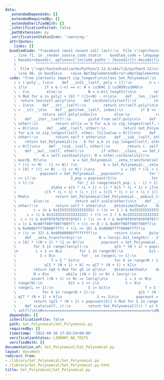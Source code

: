 ```yaml
---
data:
  _extendedDependsOn: []
  _extendedRequiredBy: []
  _extendedVerifiedWith: []
  _isVerificationFailed: false
  _pathExtension: py
  _verificationStatusIcon: ':warning:'
  attributes:
    links: []
  bundledCode: "Traceback (most recent call last):\n  File \"/opt/hostedtoolcache/Python/3.12.6/x64/lib/python3.12/site-packages/onlinejudge_verify/documentation/build.py\"\
    , line 71, in _render_source_code_stat\n    bundled_code = language.bundle(stat.path,\
    \ basedir=basedir, options={'include_paths': [basedir]}).decode()\n          \
    \         ^^^^^^^^^^^^^^^^^^^^^^^^^^^^^^^^^^^^^^^^^^^^^^^^^^^^^^^^^^^^^^^^^^^^^^^^^^^^^^^^^\n\
    \  File \"/opt/hostedtoolcache/Python/3.12.6/x64/lib/python3.12/site-packages/onlinejudge_verify/languages/python.py\"\
    , line 96, in bundle\n    raise NotImplementedError\nNotImplementedError\n"
  code: "from itertools import zip_longest\n\nclass Set_Polynomial:\n    __slots__\
    \ = ('poly', )\n\n    def __init__(self, poly = []):\n        n = max(len(poly),\
    \ 1)\n        if n & (-n) == n: # n \u304C 2 \u30D9\u30AD\n            N = n.bit_length()\
    \ - 1\n        else:\n            N = n.bit_length()\n\n        self.poly = [a\
    \ % Mod for a in poly] + [0] * ((1<<N) - n)\n\n    def __len__(self):\n      \
    \  return len(self.poly)\n\n    def cardinality(self):\n        return len(self.poly).bit_length()\
    \ - 1\n\n    def __str__(self):\n        return str(self.poly)\n\n    __repr__\
    \ = __str__\n\n    def __getitem__(self, index):\n        if 0 <= index < len(self):\n\
    \            return self.poly[index]\n        else:\n            return 0\n\n\
    \    def __iter__(self):\n        yield from self.poly\n\n    def __eq__(self,\
    \ other):\n        return all(a == b for a,b in zip_longest(self, other, fillvalue\
    \ = 0))\n\n    def __add__(self, other):\n        return Set_Polynomial([a + b\
    \ for a,b in zip_longest(self, other, fillvalue = 0)])\n\n    def __radd__(self,\
    \ other):\n        return self + other\n\n    def __sub__(self, other):\n    \
    \    return Set_Polynomial([a - b for a,b in zip_longest(self, other, fillvalue\
    \ = 0)])\n\n    def __rsub__(self, other):\n        return (- self) + other\n\n\
    \    def __mul__(self, other):\n        if other.__class__ == Set_Polynomial:\n\
    \            N = self.cardinality(); M = other.cardinality()\n            L =\
    \ max(N, M)\n\n            a = Set_Polynomial.__zeta_transform(self.poly + [0]\
    \ * ((1 << M) - (1 << N)) )\n            b = Set_Polynomial.__zeta_transform(other.poly\
    \ + [0] * ((1 << N) - (1 << M)) )\n\n            c = [0] * ((L + 1)  << L)\n \
    \           popcount = Set_Polynomial.__popcount\n            for S in range(1\
    \ << L):\n                S_pop = popcount(S)\n                for i in range(S_pop\
    \ + 1):\n                    for j in range(min(S_pop, L - i) + 1):\n        \
    \                alpha = a[S * (L + 1) + i] * b[S * (L + 1) + j]\n           \
    \             c[S * (L + 1) + (i + j)] = (c[S * (L + 1) + (i + j)] + alpha) %\
    \ Mod\n            return Set_Polynomial(Set_Polynomial.__mobius_transform(c))\n\
    \        else:\n            return self.scale(other)\n\n    def __rmul__(self,\
    \ other):\n        return self * other\n\n    @staticmethod\n    def __popcount(n):\n\
    \        c = (n & 0x5555555555555555) + ((n >> 1 ) & 0x5555555555555555)\n   \
    \     c = (c & 0x3333333333333333) + ((c >> 2 ) & 0x3333333333333333)\n      \
    \  c = (c & 0x0f0f0f0f0f0f0f0f) + ((c >> 4 ) & 0x0f0f0f0f0f0f0f0f)\n        c\
    \ = (c & 0x00ff00ff00ff00ff) + ((c >> 8 ) & 0x00ff00ff00ff00ff)\n        c = (c\
    \ & 0x0000ffff0000ffff) + ((c >> 16) & 0x0000ffff0000ffff)\n        c = (c & 0x00000000ffffffff)\
    \ + ((c >> 32) & 0x00000000ffffffff)\n        return c\n\n    @staticmethod\n\
    \    def __zeta_transform(p):\n        N = len(p).bit_length() - 1\n        q\
    \ = [0] * ((N + 1) * (1 << N))\n        popcount = Set_Polynomial.__popcount\n\
    \        for S in range(len(p)):\n            q[S * (N + 1) + popcount(S)] = p[S]\n\
    \n        L = 1 << N\n        for i in range(N):\n            bit = 1 << i\n \
    \           S = 0\n            for _ in range(L >> 1):\n                S |= bit\n\
    \                T = S ^ bit\n                for k in range(N + 1):\n       \
    \             q[S * (N + 1) + k] += q[T * (N + 1) + k]\n                S += 1\n\
    \        return [qS % Mod for qS in q]\n\n    @staticmethod\n    def __mobius_transform(q):\n\
    \        N = 0\n        while ((N + 1) << N) < len(q):\n            N += 1\n \
    \       assert ((N + 1) << N) == len(q)\n\n        L = 1 << N\n        for i in\
    \ range(N):\n            bit = 1 << i\n            S = 0\n            for _ in\
    \ range(L >> 1):\n                S |= bit\n                T = S ^ bit\n    \
    \            for k in range(N + 1):\n                    q[S * (N + 1) + k] -=\
    \ q[T * (N + 1) + k]\n                S += 1\n\n        popcount = Set_Polynomial.__popcount\n\
    \        return [q[S * (N + 1) + popcount(S)] % Mod for S in range(1 << N)]\n\n\
    \    def scale(self, r):\n        return Set_Polynomial([(r * a) % Mod for a in\
    \ self])\n\n#==================================================\nMod = 998244353\n"
  dependsOn: []
  isVerificationFile: false
  path: Set_Polynomial/Set_Polynomial.py
  requiredBy: []
  timestamp: '2023-09-30 17:03:54+09:00'
  verificationStatus: LIBRARY_NO_TESTS
  verifiedWith: []
documentation_of: Set_Polynomial/Set_Polynomial.py
layout: document
redirect_from:
- /library/Set_Polynomial/Set_Polynomial.py
- /library/Set_Polynomial/Set_Polynomial.py.html
title: Set_Polynomial/Set_Polynomial.py
---
```

